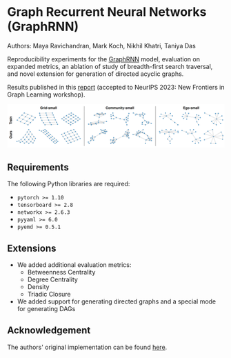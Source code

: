 # Graph Recurrent Neural Networks (GraphRNN)

Authors: Maya Ravichandran, Mark Koch, Nikhil Khatri, Taniya Das

Reproducibility experiments for the [GraphRNN](https://arxiv.org/abs/1802.08773) model, evaluation on expanded metrics, an ablation of study of breadth-first search traversal, and novel extension for generation of directed acyclic graphs.

Results published in this [report](https://arxiv.org/abs/2307.14109) (accepted to NeurIPS 2023: New Frontiers in Graph Learning workshop).

![](figures/graphs.png)

## Requirements
The following Python libraries are required:
- `pytorch >= 1.10`
- `tensorboard >= 2.8`
- `networkx >= 2.6.3`
- `pyyaml >= 6.0`
- `pyemd >= 0.5.1`

## Extensions

- We added additional evaluation metrics:
  - Betweenness Centrality
  - Degree Centrality
  - Density
  - Triadic Closure
- We added support for generating directed graphs and a special mode for generating DAGs

## Acknowledgement
The authors' original implementation can be found [here](https://github.com/snap-stanford/GraphRNN).
